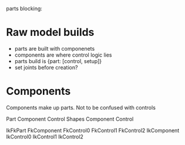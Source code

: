parts blocking:

# Raw model builds
* parts are built with componenets
* components are where control logic lies
* parts build is {part: [control, setup]}
* set joints before creation?

# Components
Components make up parts. Not to be confused with controls

Part
    Component
        Control
            Shapes
    Component
        Control

IkFkPart
    FkComponent
        FkControl0
        FkControl1
        FkControl2
    IkComponent
        IkControl0
        IkControl1
        IkControl2